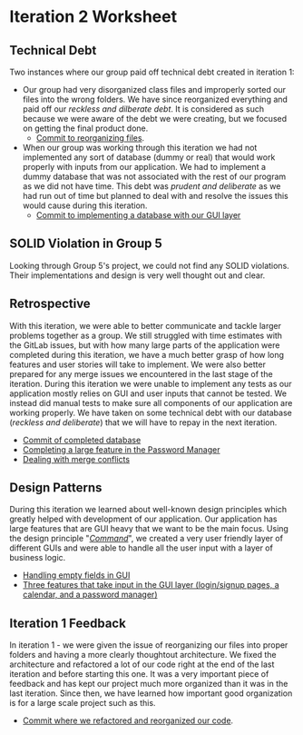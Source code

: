# Iteration 2 Worksheet

## Technical Debt

Two instances where our group paid off technical debt created in iteration 1:

- Our group had very disorganized class files and improperly sorted our files into the wrong folders. We have since reorganized everything and paid off our *reckless and dilberate debt*. It is considered as such because we were aware of the debt we were creating, but we focused on getting the final product done.
  - [Commit to reorganizing files](9d83dd5e9f2844ecf89e9692b830d9fe0167365d).
- When our group was working through this iteration we had not implemented any sort of database (dummy or real) that would work properly with inputs from our application. We had to implement a dummy database that was not associated with the rest of our program as we did not have time. This debt was *prudent and deliberate* as we had run out of time but planned to deal with and resolve the issues this would cause during this iteration.
  - [Commit to implementing a database with our GUI layer](db2b85c86a78b9c03419a7d841ed9c1247c335cc)

## SOLID Violation in Group 5
Looking through Group 5's project, we could not find any SOLID violations. Their implementations and design is very well thought out and clear.

## Retrospective

With this iteration, we were able to better communicate and tackle larger problems together as a group. We still struggled with time estimates with the GitLab issues, but with how many large parts of the application were completed during this iteration, we have a much better grasp of how long features and user stories will take to implement. We were also better prepared for any merge issues we encountered in the last stage of the iteration. During this iteration we were unable to implement any tests as our application mostly relies on GUI and user inputs that cannot be tested. We instead did manual tests to make sure all components of our application are working properly. We have taken on some technical debt with our database (*reckless and deliberate*) that we will have to repay in the next iteration.

- [Commit of completed database](6be7b5c4b22c55faaa872da22976323d12ecc901)
- [Completing a large feature in the Password Manager](b2266f80c0ce76aaea343a0be89cfd5337a7f5d0)
- [Dealing with merge conflicts](734ae3d7c7de3efbc9de258b13d9a3abe295ce52)

## Design Patterns

During this iteration we learned about well-known design principles which greatly helped with development of our application. Our application has large features that are GUI heavy that we want to be the main focus. Using the design principle "[*Command*](https://refactoring.guru/design-patterns/command)", we created a very user friendly layer of different GUIs and were able to handle all the user input with a layer of business logic.

- [Handling empty fields in GUI](c6e73872c3f5e5cbc6543217075dcbfae5302292)
- [Three features that take input in the GUI layer (login/signup pages, a calendar, and a password manager)](b2266f80c0ce76aaea343a0be89cfd5337a7f5d0)

## Iteration 1 Feedback

In iteration 1 - we were given the issue of reorganizing our files into proper folders and having a more clearly thoughtout architecture. We fixed the architecture and refactored a lot of our code right at the end of the last iteration and before starting this one. It was a very important piece of feedback and has kept our project much more organized than it was in the last iteration. Since then, we have learned how important good organization is for a large scale project such as this.

- [Commit where we refactored and reorganized our code](3e3110a2b655c26823dfdfa2aae30165d04b762b).
